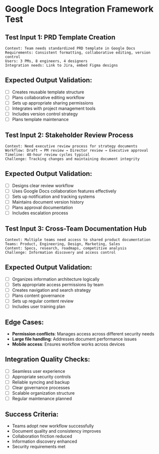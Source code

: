 # Google Docs Integration Framework Test

## Test Input 1: PRD Template Creation
```
Context: Team needs standardized PRD template in Google Docs
Requirements: Consistent formatting, collaborative editing, version control
Users: 3 PMs, 8 engineers, 4 designers
Integration needs: Link to Jira, embed Figma designs
```

## Expected Output Validation:
- [ ] Creates reusable template structure
- [ ] Plans collaborative editing workflow
- [ ] Sets up appropriate sharing permissions
- [ ] Integrates with project management tools
- [ ] Includes version control strategy
- [ ] Plans template maintenance

## Test Input 2: Stakeholder Review Process
```
Context: Need executive review process for strategy documents
Workflow: Draft → PM review → Director review → Executive approval
Timeline: 48-hour review cycles typical
Challenge: Tracking changes and maintaining document integrity
```

## Expected Output Validation:
- [ ] Designs clear review workflow
- [ ] Uses Google Docs collaboration features effectively
- [ ] Sets up notification and tracking systems
- [ ] Maintains document version history
- [ ] Plans approval documentation
- [ ] Includes escalation process

## Test Input 3: Cross-Team Documentation Hub
```
Context: Multiple teams need access to shared product documentation
Teams: Product, Engineering, Design, Marketing, Sales
Content: Specs, research, roadmaps, competitive analysis
Challenge: Information discovery and access control
```

## Expected Output Validation:
- [ ] Organizes information architecture logically
- [ ] Sets appropriate access permissions by team
- [ ] Creates navigation and search strategy
- [ ] Plans content governance
- [ ] Sets up regular content review
- [ ] Includes user training plan

## Edge Cases:
- **Permission conflicts**: Manages access across different security needs
- **Large file handling**: Addresses document performance issues
- **Mobile access**: Ensures workflow works across devices

## Integration Quality Checks:
- [ ] Seamless user experience
- [ ] Appropriate security controls
- [ ] Reliable syncing and backup
- [ ] Clear governance processes
- [ ] Scalable organization structure
- [ ] Regular maintenance planned

## Success Criteria:
- Teams adopt new workflow successfully
- Document quality and consistency improves
- Collaboration friction reduced
- Information discovery enhanced
- Security requirements met